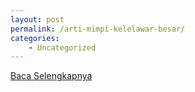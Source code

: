 ```yaml
---
layout: post
permalink: /arti-mimpi-kelelawar-besar/
categories:
    - Uncategorized
---
```


[Baca Selengkapnya](/06)